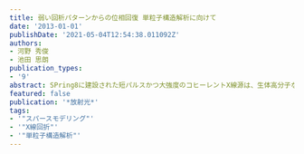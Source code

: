 ```yaml
---
title: 弱い回析パターンからの位相回復 単粒子構造解析に向けて
date: '2013-01-01'
publishDate: '2021-05-04T12:54:38.011092Z'
authors:
- 河野 秀俊
- 池田 思朗
publication_types:
- '9'
abstract: SPring8に建設された短パルスかつ大強度のコヒーレントX線源は、生体高分子など単粒子での構造解析が期待されている。しかし、この従来の10億倍の輝度を持つ光を照射すると粒子は破壊されてしまうため、そうなる前の短時間(数fs以内)に回折パターンを観測しなくてはならない。そのため、測定される回折強度は弱いものになってしまう。われわれは、従来の方法よりも粗い回折パターンから位相回復できるベイズ統計にもとづいたアルゴリズムを開発したので、本稿で紹介する。
featured: false
publication: '*放射光*'
tags:
- '"スパースモデリング"'
- '"X線回折"'
- '"単粒子構造解析"'
---
```

